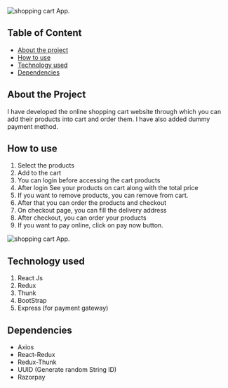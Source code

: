  ![shopping cart App](https://i.imgur.com/tLutDX2.png).

## Table of Content

* [About the project](#about-the-project)
* [How to use](#how-to-use)
* [Technology used](#technology-used)
* [Dependencies](#dependencies)


## About the Project

I have developed the online shopping cart website through which you can add their products into cart and order them. I have also added dummy payment method. 

## How to use 

 1. Select the products
 2. Add to the cart
 3. You can login before accessing the cart products
 4. After login See your products on cart along with the total price
 5. If you want to remove products, you can remove from cart.
 6. After that you can order the products and checkout 
 7. On checkout page, you can fill the delivery address
 8. After checkout, you can order your products
 9. If you want to pay online, click on pay now button. 

 ![shopping cart App](https://i.imgur.com/09aeDPv.png).


## Technology used

1. React Js
2. Redux
3. Thunk 
4. BootStrap
5. Express (for payment gateway)


## Dependencies

* Axios
* React-Redux
* Redux-Thunk
* UUID (Generate random String ID)
* Razorpay

